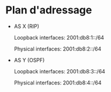 # Plan d'adressage

- AS X (RIP)

  Loopback interfaces: 2001:db8:1::/64

  Physical interfaces: 2001:db8:2::/64

- AS Y (OSPF)

  Loopback interfaces: 2001:db8:3::/64

  Physical interfaces: 2001:db8:4::/64
